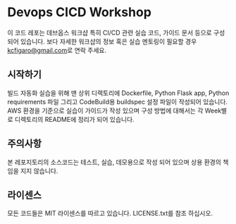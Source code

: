 # Devops CICD Workshop

이 코드 레포는 데브옵스 워크샵 특히 CI/CD 관련 실습 코드, 가이드 문서 등으로 구성 되어 있습니다. 보다 자세한 워크샵의 정보 혹은 실습 멘토링이 필요할 경우 <a href="mailto:kcfigaro@gmail.com">kcfigaro@gmail.com</a>로 연락 주세요.

## 시작하기
빌드 자동화 실습을 위해 맨 상위 디렉토리에 Dockerfile, Python Flask app, Python requirements 파일 그리고 CodeBuild용 buildspec 설정 파일이 작성되어 있습니다.
AWS 환경을 기준으로 실습이 가이드가 작성 있으며 구성 방법에 대해서는 각 Week별로 디렉토리의 README에 정리가 되어 있습니다. 

## 주의사항
본 레포지토리의 소스코드는 테스트, 실습, 데모용으로 작성 되어 있으며 상용 환경의 책임을 지지 않습니다.

## 라이센스
모든 코드들은 MIT 라이센스를 따르고 있습니다. LICENSE.txt를 참조 하십시오.